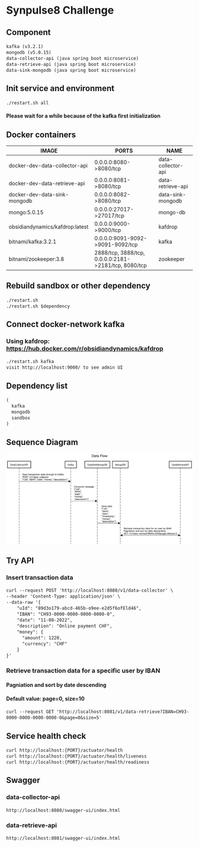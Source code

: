 # Synpulse8 Challenge

## Component
```
kafka (v3.2.1)
mongodb (v5.0.15)
data-collector-api (java spring boot microservice)
data-retrieve-api (java spring boot microservice)
data-sink-mongodb (java spring boot microservice)
```

## Init service and environment
```
./restart.sh all
```
#### Please wait for a while because of the kafka first initialization
## Docker containers
|IMAGE| PORTS                  |NAME|
|---|------------------------|---|
|docker-dev-data-collector-api| 0.0.0.0:8080->8080/tcp |data-collector-api|
|docker-dev-data-retrieve-api| 0.0.0.0:8081->8080/tcp |data-retrieve-api|
|docker-dev-data-sink-mongodb| 0.0.0.0:8082->8080/tcp |data-sink-mongodb|
|mongo:5.0.15| 0.0.0.0:27017->27017/tcp |mongo-db|
|obsidiandynamics/kafdrop:latest| 0.0.0.0:9000->9000/tcp |kafdrop|
|bitnami/kafka:3.2.1|  0.0.0.0:9091-9092->9091-9092/tcp |kafka|
|bitnami/zookeeper:3.8|  2888/tcp, 3888/tcp, 0.0.0.0:2181->2181/tcp, 8080/tcp |zookeeper|

## Rebuild sandbox or other dependency
```
./restart.sh
./restart.sh $dependency
```

## Connect docker-network kafka 
### Using kafdrop: https://hub.docker.com/r/obsidiandynamics/kafdrop
```
./restart.sh kafka
visit http://localhost:9000/ to see admin UI
```

## Dependency list
```
(
  kafka
  mongodb
  sandbox
)
```
## Sequence Diagram
![alt text](s8DataFlow.png "Sequence")

## Try API
### Insert transaction data
```
curl --request POST 'http://localhost:8080/v1/data-collector' \
--header 'Content-Type: application/json' \
--data-raw '{
    "uId": "89d3o179-abcd-465b-o9ee-e2d5f6ofEld46",
    "IBAN": "CH93-0000-0000-0000-0000-0",
    "date": "11-08-2022",
    "description": "Online payment CHF",
    "money": {
      "amount": 1220,
      "currency": "CHF"
    }
}'
```
### Retrieve transaction data for a specific user by IBAN
#### Pagniation and sort by date descending
#### Default value: page=0, size=10
```
curl --request GET 'http://localhost:8081/v1/data-retrieve?IBAN=CH93-0000-0000-0000-0000-0&page=0&size=5'
```

## Service health check
```
curl http://localhost:{PORT}/actuator/health
curl http://localhost:{PORT}/actuator/health/liveness
curl http://localhost:{PORT}/actuator/health/readiness
```
## Swagger
### data-collector-api
```
http://localhost:8080/swagger-ui/index.html
```
### data-retrieve-api
```
http://localhost:8081/swagger-ui/index.html
```